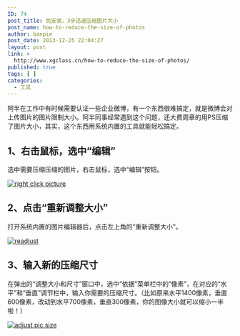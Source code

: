 ```yaml
---
ID: 74
post_title: 免安装，3步迅速压缩图片大小
post_name: how-to-reduce-the-size-of-photos
author: banpie
post_date: 2013-12-25 22:04:27
layout: post
link: >
  http://www.xgclass.cn/how-to-reduce-the-size-of-photos/
published: true
tags: [ ]
categories:
  - 工具
---
```

阿半在工作中有时候需要认证一些企业微博，有一个东西很难搞定，就是微博会对上传图片的图片限制大小。阿半同事经常遇到这个问题，还大费周章的用PS压缩了图片大小，其实，这个东西用系统内置的工具就能轻松搞定。

## 1、右击鼠标，选中“编辑”

选中需要压缩压缩的图片，右击鼠标，选中“编辑”按钮。

[![right click picture][1]][1]

## 2、点击“重新调整大小”

打开系统内置的图片编辑器后，点击左上角的“重新调整大小”。

[![readjust][2]][2]

## 3、输入新的压缩尺寸

在弹出的“调整大小和尺寸”窗口中，选中“依据”菜单栏中的“像素”，在对应的“水平”和“垂直”调节栏中，输入你需要的压缩尺寸。（比如原来水平1400像素，垂直600像素，改动到水平700像素，垂直300像素，你的图像大小就可以缩小一半啦！）

[![adjust pic size][3]][3]

 [1]: http://www.xgclass.cn/wp-content/uploads/2018/11/right-click-picture.jpg
 [2]: http://7arnhx.com1.z0.glb.clouddn.com/wp-content/uploads/2013/12/readjust.jpg
 [3]: http://7arnhx.com1.z0.glb.clouddn.com/wp-content/uploads/2013/12/adjust-pic-size.jpg